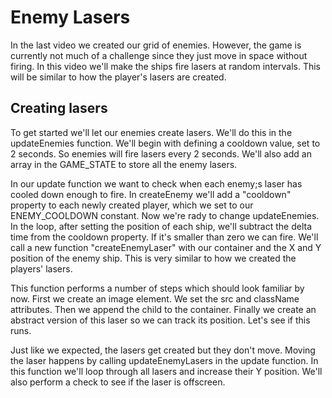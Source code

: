 # Enemy Lasers
In the last video we created our grid of enemies. However, the game is currently not much of a challenge since they just move in space without firing. In this video we'll make the ships fire lasers at random intervals. This will be similar to how the player's lasers are created.

## Creating lasers

To get started we'll let our enemies create lasers. We'll do this in the updateEnemies function. We'll begin with defining a cooldown value, set to 2 seconds. So enemies will fire lasers every 2 seconds. We'll also add an array in the GAME_STATE to store all the enemy lasers.

In our update function we want to check when each enemy;s laser has cooled down enough to fire. In createEnemy we'll add a "cooldown" property to each newly created player, which we set to our ENEMY_COOLDOWN constant. Now we're rady to change updateEnemies. In the loop, after setting the position of each ship, we'll subtract the delta time from the cooldown property. If it's smaller than zero we can fire. We'll call a new function "createEnemyLaser" with our container and the X and Y position of the enemy ship. This is very similar to how we created the players' lasers.

This function performs a number of steps which should look familiar by now. First we create an image element. We set the src and className attributes. Then we append the child to the container. Finally we create an abstract version of this laser so we can track its position. Let's see if this runs.

Just like we expected, the lasers get created but they don't move. Moving the laser happens by calling updateEnemyLasers in the update function. In this function we'll loop through all lasers and increase their Y position. We'll also perform a check to see if the laser is offscreen.
